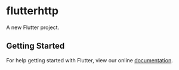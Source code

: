 # flutterhttp

A new Flutter project.

## Getting Started

For help getting started with Flutter, view our online
[documentation](https://flutter.io/).
